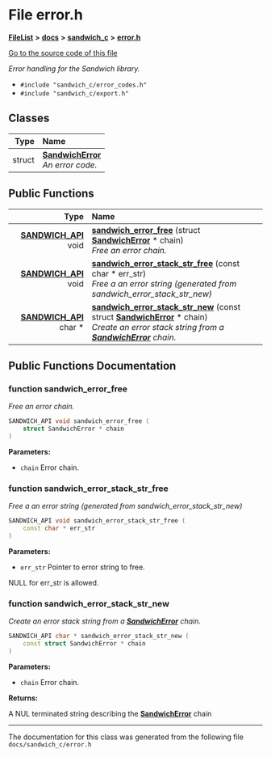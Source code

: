 

# File error.h



[**FileList**](files.md) **>** [**docs**](dir_49e56c817e5e54854c35e136979f97ca.md) **>** [**sandwich\_c**](dir_f6ef5a90171f1138cc160f006fc74f9c.md) **>** [**error.h**](error_8h.md)

[Go to the source code of this file](error_8h_source.md)

_Error handling for the Sandwich library._ 

* `#include "sandwich_c/error_codes.h"`
* `#include "sandwich_c/export.h"`















## Classes

| Type | Name |
| ---: | :--- |
| struct | [**SandwichError**](structSandwichError.md) <br>_An error code._  |






















## Public Functions

| Type | Name |
| ---: | :--- |
|  [**SANDWICH\_API**](export_8h.md#define-sandwich_api) void | [**sandwich\_error\_free**](#function-sandwich_error_free) (struct [**SandwichError**](structSandwichError.md) \* chain) <br>_Free an error chain._  |
|  [**SANDWICH\_API**](export_8h.md#define-sandwich_api) void | [**sandwich\_error\_stack\_str\_free**](#function-sandwich_error_stack_str_free) (const char \* err\_str) <br>_Free a an error string (generated from sandwich\_error\_stack\_str\_new)_  |
|  [**SANDWICH\_API**](export_8h.md#define-sandwich_api) char \* | [**sandwich\_error\_stack\_str\_new**](#function-sandwich_error_stack_str_new) (const struct [**SandwichError**](structSandwichError.md) \* chain) <br>_Create an error stack string from a_ [_**SandwichError**_](structSandwichError.md) _chain._ |




























## Public Functions Documentation




### function sandwich\_error\_free 

_Free an error chain._ 
```C++
SANDWICH_API void sandwich_error_free (
    struct SandwichError * chain
) 
```





**Parameters:**


* `chain` Error chain. 




        



### function sandwich\_error\_stack\_str\_free 

_Free a an error string (generated from sandwich\_error\_stack\_str\_new)_ 
```C++
SANDWICH_API void sandwich_error_stack_str_free (
    const char * err_str
) 
```





**Parameters:**


* `err_str` Pointer to error string to free.

NULL for err\_str is allowed. 


        



### function sandwich\_error\_stack\_str\_new 

_Create an error stack string from a_ [_**SandwichError**_](structSandwichError.md) _chain._
```C++
SANDWICH_API char * sandwich_error_stack_str_new (
    const struct SandwichError * chain
) 
```





**Parameters:**


* `chain` Error chain.



**Returns:**

A NUL terminated string describing the [**SandwichError**](structSandwichError.md) chain 





        

------------------------------
The documentation for this class was generated from the following file `docs/sandwich_c/error.h`

